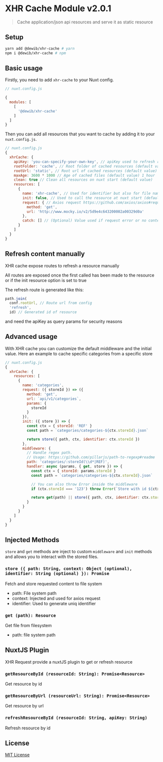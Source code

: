 # XHR Cache Module v2.0.1

> Cache application/json api resources and serve it as static resource

## Setup
```sh
yarn add @dewib/xhr-cache # yarn
npm i @dewib/xhr-cache # npm
```

## Basic usage
Firstly, you need to add `xhr-cache` to your Nuxt config.

```javascript
// nuxt.config.js

{
  modules: [
    [
      '@dewib/xhr-cache'
    ]
  ]
}
```

Then you can add all resources that you want to cache by adding it to your `nuxt.config.js`.

```javascript
// nuxt.config.js
{
  xhrCache: {
    apiKey: 'you-can-specify-your-own-key', // apiKey used to refresh resource https://github.com/chronosis/uuid-apikey#readme
    rootFolder: 'cache', // Root folder of cached resources (default value)
    rootUrl: 'static', // Root url of cached resources (default value)
    maxAge: 3600 * 1000 // Age of cached files (default value) 1 hour
    clean: true // Clean all resources on nuxt start (default value)
    resources: [
      {
        name: 'xhr-cache', // Used for identifier but also for file name and url
        init: false, // Used to call the resource at nuxt start (default value)
        request: { // Axios request https://github.com/axios/axios#request-config
          method: 'get',
          url: 'http://www.mocky.io/v2/5d9e4c643200002a00329d0a'
        },
        catch: [] // (Optional) Value used if request error or no content
      }
    ]
  }
}
```

## Refresh content manually

XHR cache expose routes to refresh a resource manually

All routes are exposed once the first called has been made to the resource or if the init resource option is set to true

The refresh route is generated like this:

```javascript
path.join(
  conf.rootUrl, // Route url from config
  'refresh',
  id) // Generated id of resource
```

and need the apiKey as query params for security reasons

## Advanced usage

With XHR cache you can customize the default middleware and the initial value.
Here an example to cache specific categories from a specific store

```javascript
// nuxt.config.js
{
  xhrCache: {
    resources: [
      {
        name: 'categories',
        request: ({ storeId }) => ({
          method: 'get',
          url: `api/v1/categories`,
          params: {
            storeId
          }
        }),
        init: ({ store }) => { 
          const ctx = { storeId: 'REF' }
          const path = `categories/categories-${ctx.storeId}.json`

          return store({ path, ctx, identifier: ctx.storeId })
        },
        middleware: {
          // Handle regex path. 
          // Usage: https://github.com/pillarjs/path-to-regexp#readme
          path: 'categories/:storeId(\\d*|REF)',
          handler: async (params, { get, store }) => {
            const ctx = { storeId: params.storeId }
            const path = `categories/categories-${ctx.storeId}.json`

            // You can also throw Error inside the middleware
            if (ctx.storeId === '123') throw Error(`Store with id ${ctx.storeId} doesn't not exist`)

            return get(path) || store({ path, ctx, identifier: ctx.storeId })
          }
        }
      }
    ]
  }
}
```

## Injected Methods

`store` and `get` methods are inject to custom `middleware` and `init` methods and allows you to interact with the stored files.

### `store ({ path: String, context: Object (optional), identifier: String (optional) }): Promise`
Fetch and store requested content to file system
- path: File system path
- context: Injected and used for axios request
- identifier: Used to generate uniq identifier

### `get (path): Resource`
Get file from filesystem
- path: file system path

## NuxtJS Plugin

XHR Request provide a nuxtJS plugin to get or refresh resource

### `getResourceById (resourceId: String): Promise<Resource>`
Get resource by id

### `getResourceByUrl (resourceUrl: String): Promise<Resource>`
Get resource by url

### `refreshResourceById (resourceId: String, apiKey: String)`
Refresh resource by id

## License

[MIT License](./LICENSE)